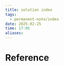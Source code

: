 ```yaml
---
title: solution index
tags:
  - permanent-note/index
date: 2025-02-25
time: 17:05
aliases:
---
```



# Reference